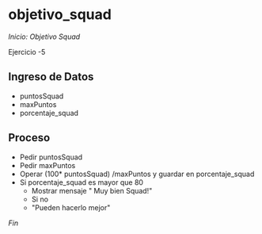 # objetivo_squad

*Inicio: Objetivo Squad*

Ejercicio -5

## Ingreso de Datos
- puntosSquad
- maxPuntos
- porcentaje_squad

## Proceso
- Pedir puntosSquad
- Pedir maxPuntos
- Operar (100* puntosSquad) /maxPuntos y guardar en porcentaje_squad
- Si porcentaje_squad es mayor que 80
    - Mostrar mensaje " Muy bien Squad!"
    - Si no 
    - "Pueden hacerlo mejor"

*Fin* 